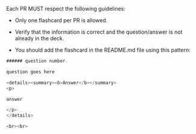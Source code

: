 Each PR MUST respect the following guidelines:


- Only one flashcard per PR is allowed.

- Verify that the information is correct and the question/answer is not already in the deck.

- You should add the flashcard in the README.md file using this pattern:

```javascript
###### question number.

question goes here

<details><summary><b>Answer</b></summary>
<p>

answer

</p>
</details>

<br><br>
```

